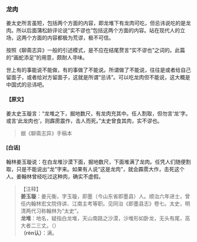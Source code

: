 <script type="text/javascript">
    var head = document.getElementsByTagName('head')[0];
    cssURL = '/public/liao.css';
    linkTag = document.createElement('link');
    linkTag.href = cssURL;
    linkTag.setAttribute('type','text/css');
    linkTag.setAttribute('rel','stylesheet');
    head.appendChild(linkTag);
</script>
### 龙肉

姜太史所言虽短，包括两个方面的内容，即龙堆下有龙肉可吃，但忌讳说吃的是龙肉。所以后面蒲松龄评论说“实不谬也”包括这两个方面的内容。站在现代人的立场，这两个方面的内容都极为荒谬，极不可信。

按照《聊斋志异》一般的引述模式，是不应在结尾赘言“实不谬也”之词的。此篇的“画蛇添足”的用意，颇耐人寻味。

世上有的事能说不能做，有的事做了不能说。所谓做了不能说，往往是或者给自己留面子，或者给对方留面子，这就是所谓“忌讳”。可以吃龙肉但不能说，这大概是中国式的忌讳吧。

#### 【原文】
<section>
姜太史玉璇言：“龙堆之下，掘地数尺，有龙肉充其中。任人割取，但勿言‘龙’字。或言‘此龙肉也’，则霹雳震作，击人而死。”太史曾食其肉，实不谬也。

</section>

> 据《聊斋志异》手稿本

#### [白话]
<aside>

翰林姜玉璇说：在白龙堆沙漠下面，掘地数尺，下面堆满了龙肉。任凭人们随便割取，只是不能说出“龙”字来。如果有人说“这是龙肉”，就会霹雳大作，击死这个人。姜翰林曾经吃过这种肉，确实不虚假。

</aside>

> 【注释】  
<b>姜玉璇</b>：姜元衡，字玉璇，即墨（今山东省即墨县）人。顺治六年进士，曾任内翰林宏文院侍讲、江南主考等职。见同治《即墨县志》卷七。太史，明清两代习称翰林为“太史”。  
<b>龙堆</b>：地名，疑指白龙堆，天山南路之沙漠，沙堆形如卧龙，无头有尾，高大者二三丈。（）  
<b>（rèn认）</b>：满。  
<b>  
<b>  
